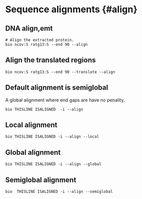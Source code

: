 # Sequence alignments {#align}

## DNA align,emt

```{bash, comment=NA}
# Align the extracted protein.
bio ncov:S ratg13:S --end 90 --align
```

## Align the translated regions

```{bash, comment=NA}
bio ncov:S ratg13:S --end 90 --translate --align 
```

## Default alignment is semiglobal

A global alignment where end gaps are have no penality.

```{bash, comment=NA}
bio THISLINE ISALIGNED  -i --align
```

## Local alignment

```{bash, comment=NA}
bio THISLINE ISALIGNED -i --align --local
```

## Global alignment

```{bash, comment=NA}
bio THISLINE ISALIGNED -i --align --global
```

## Semiglobal alignment

```{bash, comment=NA}
bio  THISLINE ISALIGNED -i --align --semiglobal
```
